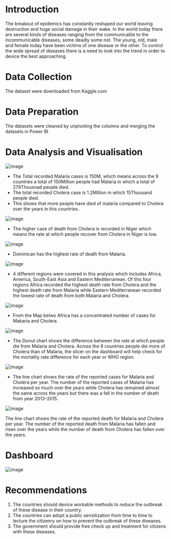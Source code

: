 # Introduction

The breakout of epidemics has constantly reshaped our world leaving destruction and huge social damage in their wake. In the world today there are several kinds of diseases ranging from the communicable to the incommunicable diseases, some deadly some not. The young, old, male and female today have been victims of one disease or the other. To control the wide spread of diseases there is a need to look into the trend in order to device the best approaching.

# Data Collection
The dataset were downloaded from Kaggle.com

# Data Preparation
The datasets were cleaned by unpivoting the columns and merging the datasets in Power BI

# Data Analysis and Visualisation

![image](https://user-images.githubusercontent.com/101842162/179049223-239161db-fccd-46de-9179-e385ebe8cfc3.png)
* The Total recorded Malaria cases is 150M, which means across the 9 countries a total of 150Million people had Malaria in which a total of 279Thousnad people died.
* The total recorded Cholera case is 1.2Million in which 15Thousand people died.
* This shows that more people have died of malaria compared to Cholera over the years in this countries.

![image](https://user-images.githubusercontent.com/101842162/179049360-d4406417-1a1e-470e-9cca-e102906e01e7.png)

* The higher case of death from Cholera is recorded in Niger which means the rate at which people recover from Cholera in Niger is low.

![image](https://user-images.githubusercontent.com/101842162/179049441-13c2b91a-a1a5-479f-853b-69e5bfc1bbf9.png)

* Dominican has the highest rate of death from Malaria.

![image](https://user-images.githubusercontent.com/101842162/179049595-e1f46fd5-bfe7-46c1-8610-f7a5d95bd55b.png)

* 4 different regions were covered in this analysis which includes Africa, America, South-East Asia and Eastern Mediterranean. Of this four regions Africa recorded the highest death rate from Cholera and the highest death rate from Malaria while Eastern Mediterranean recorded the lowest rate of death from both Malaria and Cholera.

![image](https://user-images.githubusercontent.com/101842162/179049710-82f64d19-6110-45e6-8b8f-92eb76e471a1.png)

* From the Map belwo Africa has a concentrated number of cases for Makaria and Cholera.

![image](https://user-images.githubusercontent.com/101842162/179049871-c9fe0990-40a1-48dd-bd2a-62e103e840c4.png)

* The Donut chart shows the difference between the rate at which people die from Malaria and Cholera. Across the 9 countries people die more of Cholera than of Malaria, the slicer on the dashboard will help check for the mortality rate difference for each year or WHO region.

![image](https://user-images.githubusercontent.com/101842162/179050005-d92650f5-e774-47c5-b4e5-c27bb1d545fa.png)

* The line chart shows the rate of the reported cases for Malaria and Cholera per year. The number of the reported cases of Malaria has increased so much over the years while Cholera has remained almost the same across the years but there was a fall in the number of death from year 2013–2015.

![image](https://user-images.githubusercontent.com/101842162/179050548-61fc48c4-a315-4e41-95b2-194f8c8d007b.png)

The line chart shows the rate of the reported death for Malaria and Cholera per year. The number of the reported death from Malaria has fallen and risen over the years while the number of death from Cholera has fallen over the years.

# Dashboard

![image](https://user-images.githubusercontent.com/101842162/179051026-1a7eb04f-9721-4ffd-b329-5ff603ec3f0a.png)

# Recommendations

1. The countries should device workable methods to reduce the outbreak of these disease in their country.
2. The countries can adopt a public sensitization from time to time to lecture the citizenry on how to prevent the outbreak of these diseases.
3. The government should provide free check up and treatment for citizens with these diseases.
